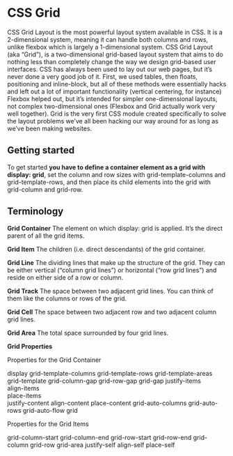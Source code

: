 # CSS Grid

CSS Grid Layout is the most powerful layout system available in CSS. It is a 2-dimensional system, meaning it can handle both columns and rows, unlike flexbox which is largely a 1-dimensional system. CSS Grid Layout (aka “Grid”), is a two-dimensional grid-based layout system that aims to do nothing less than completely change the way we design grid-based user interfaces. CSS has always been used to lay out our web pages, but it’s never done a very good job of it. First, we used tables, then floats, positioning and inline-block, but all of these methods were essentially hacks and left out a lot of important functionality (vertical centering, for instance)
 Flexbox helped out, but it’s intended for simpler one-dimensional layouts, not complex two-dimensional ones (Flexbox and Grid actually work very well together). Grid is the very first CSS module created specifically to solve the layout problems we’ve all been hacking our way around for as long as we’ve been making websites.


## Getting started

To get started **you have to define a container element as a grid with display: grid**, set the column and row sizes with grid-template-columns and grid-template-rows, and then place its child elements into the grid with grid-column and grid-row.

## Terminology

**Grid Container**
The element on which display: grid is applied. It’s the direct parent of all the grid items. 

**Grid Item**
The children (i.e. direct descendants) of the grid container.

**Grid Line**
The dividing lines that make up the structure of the grid. They can be either vertical (“column grid lines”) or horizontal (“row grid lines”) and reside on either side of a row or column.

**Grid Track**
The space between two adjacent grid lines. You can think of them like the columns or rows of the grid.

**Grid Cell**
The space between two adjacent row and two adjacent column grid lines.

**Grid Area**
The total space surrounded by four grid lines.

**Grid Properties**

Properties for the Grid Container

display
grid-template-columns
grid-template-rows
grid-template-areas
grid-template
grid-column-gap
grid-row-gap
grid-gap
justify-items                                                   
align-items                                     
place-items                                                 
justify-content
align-content
place-content
grid-auto-columns
grid-auto-rows
grid-auto-flow
grid


Properties for the Grid Items

grid-column-start
grid-column-end
grid-row-start
grid-row-end
grid-column
grid-row
grid-area
justify-self
align-self
place-self